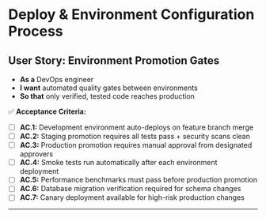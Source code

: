 # Deploy & Environment Configuration Process
## **User Story: Environment Promotion Gates**

* **As a** DevOps engineer
* **I want** automated quality gates between environments
* **So that** only verified, tested code reaches production

✅ **Acceptance Criteria:**

- [ ] **AC.1:** Development environment auto-deploys on feature branch merge
- [ ] **AC.2:** Staging promotion requires all tests pass + security scans clean
- [ ] **AC.3:** Production promotion requires manual approval from designated approvers
- [ ] **AC.4:** Smoke tests run automatically after each environment deployment
- [ ] **AC.5:** Performance benchmarks must pass before production promotion
- [ ] **AC.6:** Database migration verification required for schema changes
- [ ] **AC.7:** Canary deployment available for high-risk production changes

---

